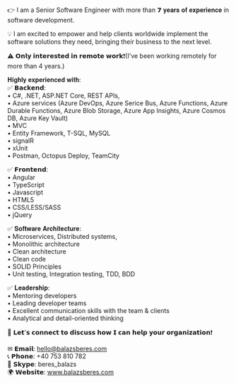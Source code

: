 👉 I am a Senior Software Engineer with more than 𝟳 𝐲𝐞𝐚𝐫𝐬 𝐨𝐟 𝐞𝐱𝐩𝐞𝐫𝐢𝐞𝐧𝐜𝐞 in software development. 

💡 I am excited to empower and help clients worldwide implement the software solutions they need, bringing their business to the next level.

⚠ 𝗢𝗻𝗹𝘆 𝗶𝗻𝘁𝗲𝗿𝗲𝘀𝘁𝗲𝗱 𝗶𝗻 𝗿𝗲𝗺𝗼𝘁𝗲 𝘄𝗼𝗿𝗸❗(I've been working remotely for more than 4 years.)

𝐇𝐢𝐠𝐡𝐥𝐲 𝐞𝐱𝐩𝐞𝐫𝐢𝐞𝐧𝐜𝐞𝐝 𝐰𝐢𝐭𝐡:  
✅ 𝗕𝗮𝗰𝗸𝗲𝗻𝗱:  
• C#, .NET, ASP.NET Core, REST APIs,  
• Azure services (Azure DevOps, Azure Serice Bus, Azure Functions, Azure Durable Functions, Azure Blob Storage, Azure App Insights, Azure Cosmos DB, Azure Key Vault)  
• MVC  
• Entity Framework, T-SQL, MySQL  
• signalR  
• xUnit  
• Postman, Octopus Deploy, TeamCity  

✅ 𝗙𝗿𝗼𝗻𝘁𝗲𝗻𝗱:  
• Angular  
• TypeScript  
• Javascript  
• HTML5  
• CSS/LESS/SASS  
• jQuery  

✅ 𝐒𝐨𝐟𝐭𝐰𝐚𝐫𝐞 𝐀𝐫𝐜𝐡𝐢𝐭𝐞𝐜𝐭𝐮𝐫𝐞:  
• Microservices, Distributed systems,   
• Monolithic architecture  
• Clean architecture  
• Clean code  
• SOLID Principles  
• Unit testing, Integration testing, TDD, BDD  

✅ 𝐋𝐞𝐚𝐝𝐞𝐫𝐬𝐡𝐢𝐩:  
• Mentoring developers  
• Leading developer teams  
• Excellent communication skills with the team & clients  
• Analytical and detail-oriented thinking  

🤝 𝗟𝗲𝘁'𝘀 𝗰𝗼𝗻𝗻𝗲𝗰𝘁 𝘁𝗼 𝗱𝗶𝘀𝗰𝘂𝘀𝘀 𝗵𝗼𝘄 𝗜 𝗰𝗮𝗻 𝗵𝗲𝗹𝗽 𝘆𝗼𝘂𝗿 𝗼𝗿𝗴𝗮𝗻𝗶𝘇𝗮𝘁𝗶𝗼𝗻❗  

✉ 𝗘𝗺𝗮𝗶𝗹: hello@balazsberes.com  
📞 𝗣𝗵𝗼𝗻𝗲: +40 753 810 782  
💬 𝗦𝗸𝘆𝗽𝗲: beres_balazs  
🌍 𝗪𝗲𝗯𝘀𝗶𝘁𝗲: www.balazsberes.com
